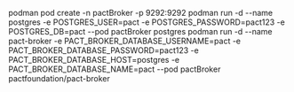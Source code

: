 podman pod create -n pactBroker -p 9292:9292
podman run -d --name postgres -e POSTGRES_USER=pact -e POSTGRES_PASSWORD=pact123 -e POSTGRES_DB=pact --pod pactBroker postgres
podman run -d --name pact-broker -e PACT_BROKER_DATABASE_USERNAME=pact -e PACT_BROKER_DATABASE_PASSWORD=pact123 -e PACT_BROKER_DATABASE_HOST=postgres -e PACT_BROKER_DATABASE_NAME=pact --pod pactBroker pactfoundation/pact-broker
